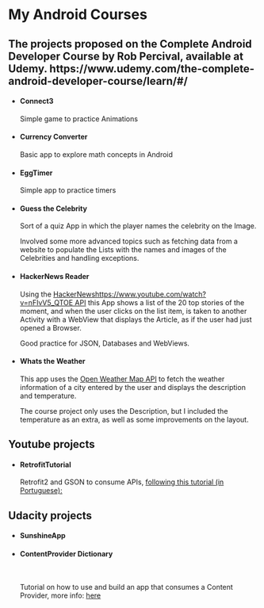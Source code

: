 <h1>My Android Courses</h1>

<h2>The projects proposed on the Complete Android Developer Course by Rob Percival, available at Udemy.
https://www.udemy.com/the-complete-android-developer-course/learn/#/</h2>

<ul>
  <li><h4>Connect3</h4></li>
    <p>Simple game to practice Animations</p>
  <li><h4>Currency Converter</h4></li>
    <p>Basic app to explore math concepts in Android</p>
  <li><h4>EggTimer</h4></li>
    <p>Simple app to practice timers</p>
  <li><h4>Guess the Celebrity</h4></li>
    <p>Sort of a quiz App in which the player names the celebrity on the Image.</p>
    <p>Involved some more advanced topics such as fetching data from a website to populate the Lists with the names and images of the Celebrities and handling exceptions.</p>
  <li><h4>HackerNews Reader</h4></li>
    <p>Using the <a href="https://github.com/HackerNews/API" target="_blank">HackerNewshttps://www.youtube.com/watch?v=nFIvV5_QTOE API</a> this App shows a list of the 20 top stories of the moment, and when the user clicks on the list item, is taken to another Activity with a WebView that displays the Article, as if the user had just opened a Browser.</p>
    <p>Good practice for JSON, Databases and WebViews.</p>
  <li><h4>Whats the Weather</h4></li>
    <p>This app uses the <a href="http://openweathermap.org/api" target="_blank">Open Weather Map API</a> to fetch the weather information of a city entered by the user and displays the description and temperature.</p>
    <p>The course project only uses the Description, but I included the temperature as an extra, as well as some improvements on the layout.</p>
    
</ul>

<h2>Youtube projects</h2>
<ul>
  <li><h4>RetrofitTutorial</h4></li>
    <p>Retrofit2 and GSON to consume APIs, <a href='https://www.youtube.com/watch?v=nFIvV5_QTOE'>following this tutorial (in Portuguese):</a></p>
</ul>

<h2>Udacity projects</h2>
  <ul>
    <li><h4>SunshineApp</h4></li>
    <li><h4>ContentProvider Dictionary</h4></li>
      <p>Tutorial on how to use and build an app that consumes a Content Provider, more info: <a href="https://classroom.udacity.com/courses/ud258">here</a></p>
  </ul>

